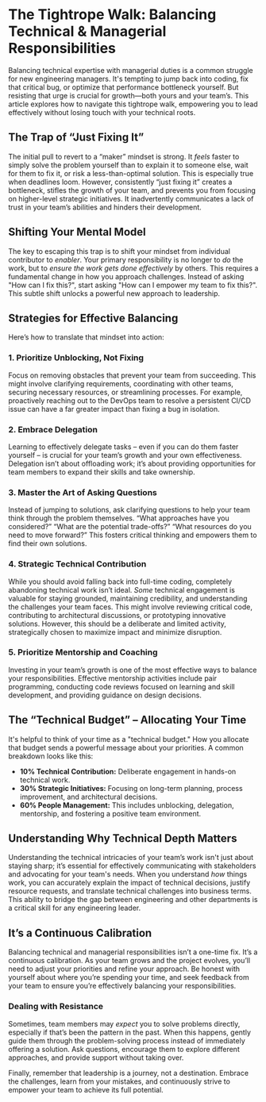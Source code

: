 # The Tightrope Walk: Balancing Technical & Managerial Responsibilities

Balancing technical expertise with managerial duties is a common struggle for new engineering managers. It's tempting to jump back into coding, fix that critical bug, or optimize that performance bottleneck yourself. But resisting that urge is crucial for growth—both yours and your team’s. This article explores how to navigate this tightrope walk, empowering you to lead effectively without losing touch with your technical roots.

## The Trap of “Just Fixing It”

The initial pull to revert to a “maker” mindset is strong. It *feels* faster to simply solve the problem yourself than to explain it to someone else, wait for them to fix it, or risk a less-than-optimal solution. This is especially true when deadlines loom. However, consistently “just fixing it” creates a bottleneck, stifles the growth of your team, and prevents you from focusing on higher-level strategic initiatives. It inadvertently communicates a lack of trust in your team’s abilities and hinders their development.

## Shifting Your Mental Model

The key to escaping this trap is to shift your mindset from individual contributor to *enabler*. Your primary responsibility is no longer to *do* the work, but to *ensure the work gets done effectively* by others. This requires a fundamental change in how you approach challenges. Instead of asking "How can I fix this?", start asking "How can I empower my team to fix this?". This subtle shift unlocks a powerful new approach to leadership.

## Strategies for Effective Balancing

Here’s how to translate that mindset into action:

### 1. Prioritize Unblocking, Not Fixing

Focus on removing obstacles that prevent your team from succeeding. This might involve clarifying requirements, coordinating with other teams, securing necessary resources, or streamlining processes. For example, proactively reaching out to the DevOps team to resolve a persistent CI/CD issue can have a far greater impact than fixing a bug in isolation.

### 2. Embrace Delegation

Learning to effectively delegate tasks – even if you can do them faster yourself – is crucial for your team’s growth and your own effectiveness. Delegation isn’t about offloading work; it’s about providing opportunities for team members to expand their skills and take ownership.

### 3. Master the Art of Asking Questions

Instead of jumping to solutions, ask clarifying questions to help your team think through the problem themselves. “What approaches have you considered?” “What are the potential trade-offs?” “What resources do you need to move forward?” This fosters critical thinking and empowers them to find their own solutions.

### 4. Strategic Technical Contribution 

While you should avoid falling back into full-time coding, completely abandoning technical work isn’t ideal. *Some* technical engagement is valuable for staying grounded, maintaining credibility, and understanding the challenges your team faces. This might involve reviewing critical code, contributing to architectural discussions, or prototyping innovative solutions.  However, this should be a deliberate and limited activity, strategically chosen to maximize impact and minimize disruption.

### 5. Prioritize Mentorship and Coaching

Investing in your team’s growth is one of the most effective ways to balance your responsibilities.  Effective mentorship activities include pair programming, conducting code reviews focused on learning and skill development, and providing guidance on design decisions. 



## The “Technical Budget” – Allocating Your Time

It's helpful to think of your time as a "technical budget." How you allocate that budget sends a powerful message about your priorities. A common breakdown looks like this:

*   **10% Technical Contribution:** Deliberate engagement in hands-on technical work.
*   **30% Strategic Initiatives:** Focusing on long-term planning, process improvement, and architectural decisions.
*   **60% People Management:**  This includes unblocking, delegation, mentorship, and fostering a positive team environment.

## Understanding Why Technical Depth Matters

Understanding the technical intricacies of your team’s work isn't just about staying sharp; it’s essential for effectively communicating with stakeholders and advocating for your team's needs.  When you understand *how* things work, you can accurately explain the impact of technical decisions, justify resource requests, and translate technical challenges into business terms. This ability to bridge the gap between engineering and other departments is a critical skill for any engineering leader.

## It’s a Continuous Calibration

Balancing technical and managerial responsibilities isn’t a one-time fix. It’s a continuous calibration. As your team grows and the project evolves, you’ll need to adjust your priorities and refine your approach. Be honest with yourself about where you’re spending your time, and seek feedback from your team to ensure you’re effectively balancing your responsibilities.

### Dealing with Resistance

Sometimes, team members may *expect* you to solve problems directly, especially if that’s been the pattern in the past. When this happens, gently guide them through the problem-solving process instead of immediately offering a solution. Ask questions, encourage them to explore different approaches, and provide support without taking over.

Finally, remember that leadership is a journey, not a destination.  Embrace the challenges, learn from your mistakes, and continuously strive to empower your team to achieve its full potential.